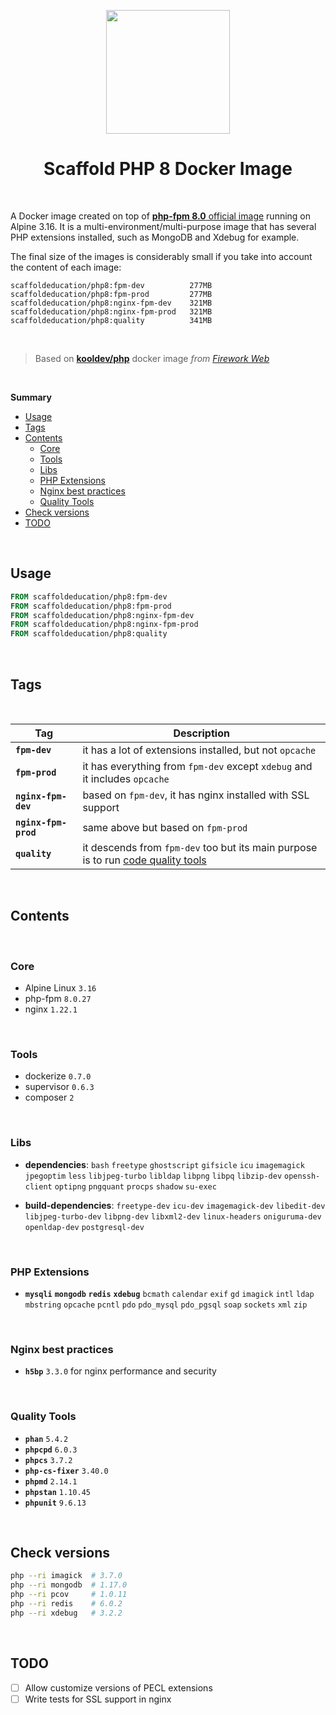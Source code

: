 <p align="center">
  <img src="https://github.com/scaffoldeducation/php8/raw/main/.github/docker-php.png" width="198" />
</p>

<h1 align="center">Scaffold PHP 8 Docker Image</h1>

<br>

A Docker image created on top of [**php-fpm 8.0** official image](https://hub.docker.com/_/php) running on Alpine 3.16. It is a multi-environment/multi-purpose image that has several PHP extensions installed, such as MongoDB and Xdebug for example.

The final size of the images is considerably small if you take into account the content of each image:

```
scaffoldeducation/php8:fpm-dev          277MB
scaffoldeducation/php8:fpm-prod         277MB
scaffoldeducation/php8:nginx-fpm-dev    321MB
scaffoldeducation/php8:nginx-fpm-prod   321MB
scaffoldeducation/php8:quality          341MB
```

<br>

> Based on [**kooldev/php**](https://github.com/kool-dev/docker-php) docker image
> _from [Firework Web](https://github.com/fireworkweb)_

<br>

**Summary**

<!-- TOC -->

- [Usage](#usage)
- [Tags](#tags)
- [Contents](#contents)
  - [Core](#core)
  - [Tools](#tools)
  - [Libs](#libs)
  - [PHP Extensions](#php-extensions)
  - [Nginx best practices](#nginx-best-practices)
  - [Quality Tools](#quality-tools)
- [Check versions](#check-versions)
- [TODO](#todo)

<!-- /TOC -->

<br>

## Usage

```Dockerfile
FROM scaffoldeducation/php8:fpm-dev
FROM scaffoldeducation/php8:fpm-prod
FROM scaffoldeducation/php8:nginx-fpm-dev
FROM scaffoldeducation/php8:nginx-fpm-prod
FROM scaffoldeducation/php8:quality
```

<br>

## Tags

<br>

| Tag                  | Description                                                                                        |
|----------------------|----------------------------------------------------------------------------------------------------|
| **`fpm-dev`**        | it has a lot of extensions installed, but not `opcache`                                            |
| **`fpm-prod`**       | it has everything from `fpm-dev` except `xdebug` and it includes `opcache`                         |
| **`nginx-fpm-dev`**  | based on `fpm-dev`, it has nginx installed with SSL support                                        |
| **`nginx-fpm-prod`** | same above but based on `fpm-prod`                                                                 |
| **`quality`**        | it descends from `fpm-dev` too but its main purpose is to run [code quality tools](#quality-tools) |

<br>

## Contents

<br>

### Core

- Alpine Linux `3.16`
- php-fpm `8.0.27`
- nginx `1.22.1`

<br>

### Tools

- dockerize `0.7.0`
- supervisor `0.6.3`
- composer `2`

<br>

### Libs

- **dependencies**: `bash` `freetype` `ghostscript` `gifsicle` `icu` `imagemagick` `jpegoptim` `less` `libjpeg-turbo` `libldap` `libpng` `libpq` `libzip-dev` `openssh-client` `optipng` `pngquant` `procps` `shadow` `su-exec`

- **build-dependencies**: `freetype-dev` `icu-dev` `imagemagick-dev` `libedit-dev` `libjpeg-turbo-dev` `libpng-dev` `libxml2-dev` `linux-headers` `oniguruma-dev` `openldap-dev` `postgresql-dev`

<br>

### PHP Extensions

- **`mysqli`** **`mongodb`** **`redis`** **`xdebug`** `bcmath` `calendar` `exif` `gd` `imagick` `intl` `ldap` `mbstring` `opcache` `pcntl` `pdo` `pdo_mysql` `pdo_pgsql` `soap` `sockets` `xml` `zip`

<br>

### Nginx best practices

- **`h5bp`** `3.3.0` for nginx performance and security

<br>

### Quality Tools

- **`phan`** `5.4.2`
- **`phpcpd`** `6.0.3`
- **`phpcs`** `3.7.2`
- **`php-cs-fixer`** `3.40.0`
- **`phpmd`** `2.14.1`
- **`phpstan`** `1.10.45`
- **`phpunit`** `9.6.13`

<br>

## Check versions

```sh
php --ri imagick  # 3.7.0
php --ri mongodb  # 1.17.0
php --ri pcov     # 1.0.11
php --ri redis    # 6.0.2
php --ri xdebug   # 3.2.2
```

<br>

## TODO

- [ ] Allow customize versions of PECL extensions
- [ ] Write tests for SSL support in nginx

<br>
